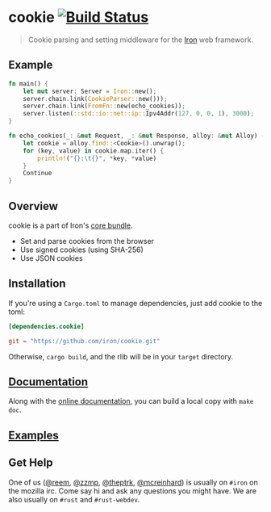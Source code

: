 cookie [![Build Status](https://secure.travis-ci.org/iron/cookie.png?branch=master)](https://travis-ci.org/iron/cookie)
====

> Cookie parsing and setting middleware for the [Iron](https://github.com/iron/iron) web framework.

## Example

```rust
fn main() {
    let mut server: Server = Iron::new();
    server.chain.link(CookieParser::new()));
    server.chain.link(FromFn::new(echo_cookies));
    server.listen(::std::io::net::ip::Ipv4Addr(127, 0, 0, 1), 3000);
}

fn echo_cookies(_: &mut Request, _: &mut Response, alloy: &mut Alloy) -> Status {
    let cookie = alloy.find::<Cookie>().unwrap();
    for (key, value) in cookie.map.iter() {
        println!("{}:\t{}", *key, *value)
    }
    Continue
}
```

## Overview

cookie is a part of Iron's [core bundle](https://github.com/iron/core).

- Set and parse cookies from the browser
- Use signed cookies (using SHA-256)
- Use JSON cookies

## Installation

If you're using a `Cargo.toml` to manage dependencies, just add cookie to the toml:

```toml
[dependencies.cookie]

git = "https://github.com/iron/cookie.git"
```

Otherwise, `cargo build`, and the rlib will be in your `target` directory.

## [Documentation](http://docs.ironframework.io/cookie)

Along with the [online documentation](http://docs.ironframework.io/cookie),
you can build a local copy with `make doc`.

## [Examples](/examples)

## Get Help

One of us ([@reem](https://github.com/reem/), [@zzmp](https://github.com/zzmp/),
[@theptrk](https://github.com/theptrk/), [@mcreinhard](https://github.com/mcreinhard))
is usually on `#iron` on the mozilla irc. Come say hi and ask any questions you might have.
We are also usually on `#rust` and `#rust-webdev`.
